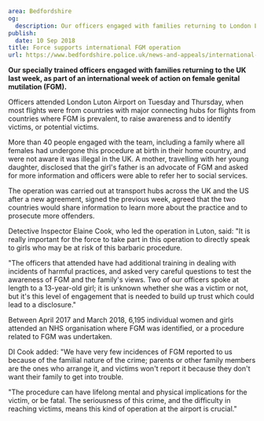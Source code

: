 ```yaml
area: Bedfordshire
og:
  description: Our officers engaged with families returning to London Luton Airport as part of a week of action.
publish:
  date: 10 Sep 2018
title: Force supports international FGM operation
url: https://www.bedfordshire.police.uk/news-and-appeals/international-fgm-operation-sep18
```

**Our specially trained officers engaged with families returning to the UK last week, as part of an international week of action on female genital mutilation (FGM).**

Officers attended London Luton Airport on Tuesday and Thursday, when most flights were from countries with major connecting hubs for flights from countries where FGM is prevalent, to raise awareness and to identify victims, or potential victims.

More than 40 people engaged with the team, including a family where all females had undergone this procedure at birth in their home country, and were not aware it was illegal in the UK. A mother, travelling with her young daughter, disclosed that the girl's father is an advocate of FGM and asked for more information and officers were able to refer her to social services.

The operation was carried out at transport hubs across the UK and the US after a new agreement, signed the previous week, agreed that the two countries would share information to learn more about the practice and to prosecute more offenders.

Detective Inspector Elaine Cook, who led the operation in Luton, said: "It is really important for the force to take part in this operation to directly speak to girls who may be at risk of this barbaric procedure.

"The officers that attended have had additional training in dealing with incidents of harmful practices, and asked very careful questions to test the awareness of FGM and the family's views. Two of our officers spoke at length to a 13-year-old girl; it is unknown whether she was a victim or not, but it's this level of engagement that is needed to build up trust which could lead to a disclosure."

Between April 2017 and March 2018, 6,195 individual women and girls attended an NHS organisation where FGM was identified, or a procedure related to FGM was undertaken.

DI Cook added: "We have very few incidences of FGM reported to us because of the familial nature of the crime; parents or other family members are the ones who arrange it, and victims won't report it because they don't want their family to get into trouble.

"The procedure can have lifelong mental and physical implications for the victim, or be fatal. The seriousness of this crime, and the difficulty in reaching victims, means this kind of operation at the airport is crucial."
